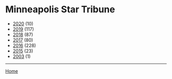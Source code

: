 # Minneapolis Star Tribune

  * [2020](./minneapolis-star-tribune-2020.md/) (10)
  * [2019](./minneapolis-star-tribune-2019.md/) (117)
  * [2018](./minneapolis-star-tribune-2018.md/) (87)
  * [2017](./minneapolis-star-tribune-2017.md/) (80)
  * [2016](./minneapolis-star-tribune-2016.md/) (228)
  * [2015](./minneapolis-star-tribune-2015.md/) (23)
  * [2003](./minneapolis-star-tribune-2003.md/) (1)

----

[Home](../)
